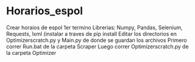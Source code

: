 # Horarios_espol
Crear horaios de espol 1er termino
Librerias: Numpy, Pandas, Selenium, Requests, lxml (instalar a traves de pip install
Editar los directorios en  Optimizerscratch.py y Main.py  de donde se guardan los archivos
Primero correr Run.bat de la carpeta Scraper 
Luego correr Optimizerscratch.py de la carpeta Optimizer
